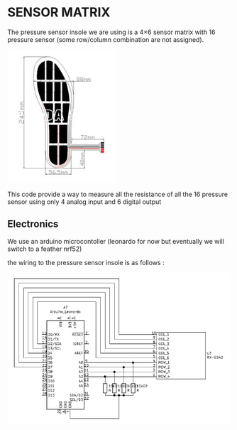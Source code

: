 # SENSOR MATRIX


The pressure sensor insole we are using is a 4×6 sensor matrix with 16 pressure sensor (some row/column combination are not assigned).

<img src="/images/insole.jpg">

This code provide a way to measure all the resistance of all the 16 pressure sensor using only 4 analog input and 6 digital output

## Electronics

We use an arduino microcontoller (leonardo for now but eventually we will switch to a feather nrf52)

the wiring to the pressure sensor insole is as follows :

<img src="/images/schematics_matrix.png">
